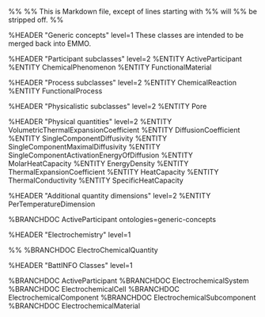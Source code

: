 %%
%% This is Markdown file, except of lines starting with %% will
%% be stripped off.
%%

%HEADER "Generic concepts"    level=1
These classes are intended to be merged back into EMMO.

%HEADER "Participant subclasses"    level=2
%ENTITY ActiveParticipant
%ENTITY ChemicalPhenomenon
%ENTITY FunctionalMaterial

%HEADER "Process subclasses"    level=2
%ENTITY ChemicalReaction
%ENTITY FunctionalProcess

%HEADER "Physicalistic subclasses"    level=2
%ENTITY Pore

%HEADER "Physical quantities"    level=2
%ENTITY VolumetricThermalExpansionCoefficient
%ENTITY DiffusionCoefficient
%ENTITY SingleComponentDiffusivity
%ENTITY SingleComponentMaximalDiffusivity
%ENTITY SingleComponentActivationEnergyOfDiffusion
%ENTITY MolarHeatCapacity
%ENTITY EnergyDensity
%ENTITY ThermalExpansionCoefficient
%ENTITY HeatCapacity
%ENTITY ThermalConductivity
%ENTITY SpecificHeatCapacity

%HEADER "Additional quantity dimensions"    level=2
%ENTITY PerTemperatureDimension



%BRANCHDOC ActiveParticipant ontologies=generic-concepts



%HEADER "Electrochemistry"    level=1


%% %BRANCHDOC ElectroChemicalQuantity




%HEADER "BattINFO Classes"    level=1



%BRANCHDOC ActiveParticipant
%BRANCHDOC ElectrochemicalSystem
%BRANCHDOC ElectrochemicalCell
%BRANCHDOC ElectrochemicalComponent
%BRANCHDOC ElectrochemicalSubcomponent
%BRANCHDOC ElectrochemicalMaterial
